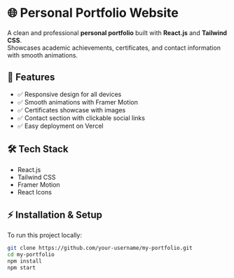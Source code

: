 # 🌐 Personal Portfolio Website

A clean and professional **personal portfolio** built with **React.js** and **Tailwind CSS**.  
Showcases academic achievements, certificates, and contact information with smooth animations.

## 🚀 Features
- ✅ Responsive design for all devices
- ✅ Smooth animations with Framer Motion
- ✅ Certificates showcase with images
- ✅ Contact section with clickable social links
- ✅ Easy deployment on Vercel

## 🛠️ Tech Stack
- React.js
- Tailwind CSS
- Framer Motion
- React Icons

## ⚡ Installation & Setup
To run this project locally:

```bash
git clone https://github.com/your-username/my-portfolio.git
cd my-portfolio
npm install
npm start
